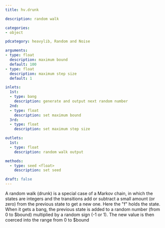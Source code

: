 ```yaml
---
title: hv.drunk

description: random walk

categories:
- object

pdcategory: heavylib, Random and Noise

arguments:
- type: float
  description: maximum bound
  default: 100
- type: float
  description: maximum step size
  default: 1

inlets:
  1st:
  - type: bang
    description: generate and output next random number
  2nd:
  - type: float
    description: set maximum bound
  3rd:
  - type: float
    description: set maximum step size

outlets:
  1st:
  - type: float
    description: random walk output

methods:
  - type: seed <float>
    description: set seed

draft: false
---
```

A random walk (drunk) is a special case of a Markov chain, in which the states are integers and the transitions add or subtract a small amount (or zero) from the previous state to get a new one. Here the "f" holds the state. When it gets a bang, the previous state is added to a random number (from 0 to $bound) multiplied by a random sign (-1 or 1). The new value is then coerced into the range from 0 to $bound

